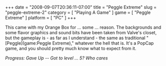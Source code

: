 +++
date = "2008-09-07T20:36:11-07:00"
title = "Peggle Extreme"
slug = "peggle-extreme-2"
category = [ "Playing A Game" ]
game = [ "Peggle Extreme" ]
platform = [ "PC" ]
+++

This came with my Orange Box for ... some ... reason.  The backgrounds and some flavor graphics and sound bits have been taken from Valve's closet, but the gameplay is - as far as I understand - the same as traditional "[Peggle](game:Peggle Extreme)," whatever the hell that is.  It's a PopCap game, and you should pretty much know what to expect from it.

<i>Progress: Gave Up -- Got to level ... 5?  Who cares</i>